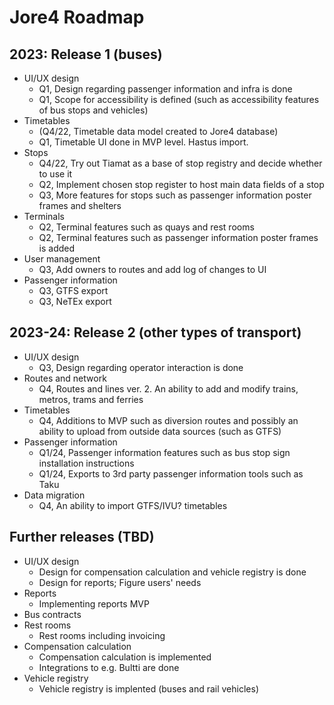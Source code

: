 <h1>Jore4 Roadmap</h1>
<h2>2023: Release 1 (buses)</h2>

* UI/UX design
  * Q1, Design regarding passenger information and infra is done
  * Q1, Scope for accessibility is defined  (such as accessibility features of bus stops and vehicles)
* Timetables
  * (Q4/22, Timetable data model created to Jore4 database)
  * Q1, Timetable UI done in MVP level. Hastus import.
* Stops
  * Q4/22, Try out Tiamat as a base of stop registry and decide whether to use it
  * Q2, Implement chosen stop register to host main data fields of a stop
  * Q3, More features for stops such as passenger information poster frames and shelters
* Terminals
  * Q2, Terminal features such as quays and rest rooms
  * Q2, Terminal features such as passenger information poster frames is added
* User management
  * Q3, Add owners to routes and add log of changes to UI
* Passenger information
  * Q3, GTFS export
  * Q3, NeTEx export

<h2>2023-24: Release 2 (other types of transport)</h2>

* UI/UX design
  * Q3, Design regarding operator interaction is done
* Routes and network
  * Q4, Routes and lines ver. 2. An ability to add and modify trains, metros, trams and ferries
* Timetables
  * Q4, Additions to MVP such as diversion routes and possibly an ability to upload from outside data sources (such as GTFS)
* Passenger information
  * Q1/24, Passenger information features such as bus stop sign installation instructions
  * Q1/24, Exports to 3rd party passenger information tools such as Taku
* Data migration
  * Q4, An ability to import GTFS/IVU? timetables

<h2>Further releases (TBD)</h2>

* UI/UX design
  * Design for compensation calculation and vehicle registry is done
  * Design for reports; Figure users' needs
* Reports
  * Implementing reports MVP
* Bus contracts
* Rest rooms
  * Rest rooms including invoicing
* Compensation calculation
  * Compensation calculation is implemented
  * Integrations to e.g. Bultti are done
* Vehicle registry
  * Vehicle registry is implented (buses and rail vehicles)
 
